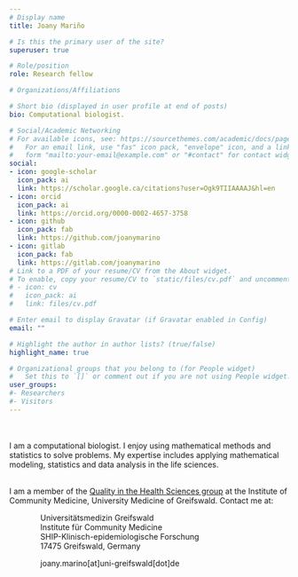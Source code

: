 ```yaml
---
# Display name
title: Joany Mariño

# Is this the primary user of the site?
superuser: true

# Role/position
role: Research fellow

# Organizations/Affiliations

# Short bio (displayed in user profile at end of posts)
bio: Computational biologist.

# Social/Academic Networking
# For available icons, see: https://sourcethemes.com/academic/docs/page-builder/#icons
#   For an email link, use "fas" icon pack, "envelope" icon, and a link in the
#   form "mailto:your-email@example.com" or "#contact" for contact widget.
social:
- icon: google-scholar
  icon_pack: ai
  link: https://scholar.google.ca/citations?user=Ogk9TIIAAAAJ&hl=en
- icon: orcid
  icon_pack: ai
  link: https://orcid.org/0000-0002-4657-3758
- icon: github
  icon_pack: fab
  link: https://github.com/joanymarino
- icon: gitlab
  icon_pack: fab
  link: https://gitlab.com/joanymarino
# Link to a PDF of your resume/CV from the About widget.
# To enable, copy your resume/CV to `static/files/cv.pdf` and uncomment the lines below.
# - icon: cv
#   icon_pack: ai
#   link: files/cv.pdf

# Enter email to display Gravatar (if Gravatar enabled in Config)
email: ""

# Highlight the author in author lists? (true/false)
highlight_name: true

# Organizational groups that you belong to (for People widget)
#   Set this to `[]` or comment out if you are not using People widget.
user_groups:
#- Researchers
#- Visitors
---
```

<br/>

<br/>
I am a computational biologist. I enjoy using mathematical methods and statistics to solve problems. My expertise includes applying mathematical modeling, statistics and data analysis in the life sciences.

<br/>
<br/>

I am a member of the [Quality in the Health Sciences group](https://www.researchgate.net/lab/Carsten-Oliver-Schmidt-Lab) at the Institute of Community Medicine, University Medicine of Greifswald. Contact me at:  

&emsp;&emsp;&emsp;&emsp;Universitätsmedizin Greifswald<br> 
&emsp;&emsp;&emsp;&emsp;Institute für Community Medicine<br> 
&emsp;&emsp;&emsp;&emsp;SHIP-Klinisch-epidemiologische Forschung<br> 
&emsp;&emsp;&emsp;&emsp;17475 Greifswald, Germany

&emsp;&emsp;&emsp;&emsp;joany.marino[at]uni-greifswald[dot]de <br>
